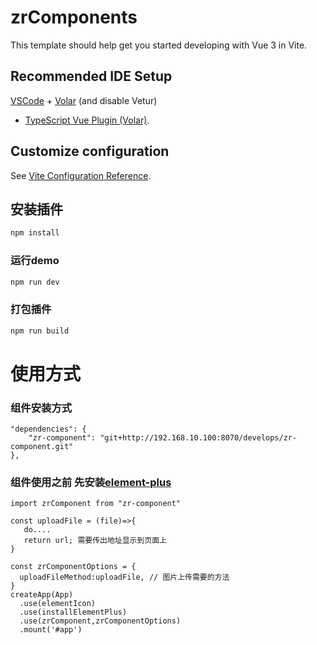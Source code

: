 # zrComponents

This template should help get you started developing with Vue 3 in Vite.

## Recommended IDE Setup

[VSCode](https://code.visualstudio.com/) + [Volar](https://marketplace.visualstudio.com/items?itemName=Vue.volar) (and
disable Vetur)
+ [TypeScript Vue Plugin (Volar)](https://marketplace.visualstudio.com/items?itemName=Vue.vscode-typescript-vue-plugin).

## Customize configuration

See [Vite Configuration Reference](https://vitejs.dev/config/).

## 安装插件

```sh
npm install
```

### 运行demo

```sh
npm run dev
```

### 打包插件

```sh
npm run build
```

# 使用方式

### 组件安装方式

```
"dependencies": { 
    "zr-component": "git+http://192.168.10.100:8070/develops/zr-component.git"
},
```

### 组件使用之前 先安装[element-plus](https://element-plus.gitee.io/zh-CN/guide/quickstart.html)
 
```
import zrComponent from "zr-component"

const uploadFile = (file)=>{
   do.... 
   return url; 需要传出地址显示到页面上
}

const zrComponentOptions = {
  uploadFileMethod:uploadFile, // 图片上传需要的方法 
}
createApp(App)
  .use(elementIcon)
  .use(installElementPlus)
  .use(zrComponent,zrComponentOptions)
  .mount('#app')
```

